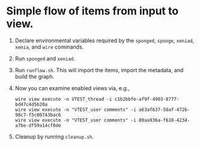 # Simple flow of items from input to view.

1. Declare environmental variables required by the `sponged`, `sponge`, `xeniad`, `xenia`, and `wire` commands.

2. Run `sponged` and `xeniad`.

3. Run `runflow.sh`.  This will import the items, import the metadata, and build the graph.

4. Now you can examine enabled views via, e.g.,

    ```
    wire view execute -n VTEST_thread -i c1b2bbfe-af9f-4903-8777-bd47c4d5b20a
    wire view execute -n "VTEST_user comments" -i a63af637-58af-472b-98c7-f5c00743bac6
    wire view execute -n "VTEST_user comments" -i 80aa936a-f618-4234-a7be-df59a14cf8de
    ```

5. Cleanup by running `cleanup.sh`.
    
